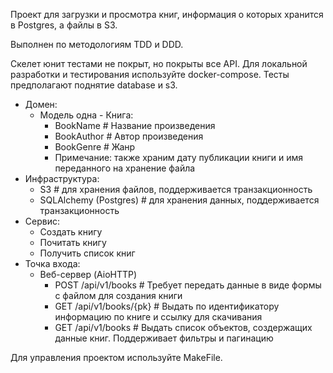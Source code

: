 Проект для загрузки и просмотра книг, информация о которых хранится в Postgres, а файлы в S3.

Выполнен по методологиям TDD и DDD.

Скелет юнит тестами не покрыт, но покрыты все API.
Для локальной разработки и тестирования используйте docker-compose. Тесты предполагают поднятие database и s3.

- Домен:
  - Модель одна - Книга:
    - BookName  # Название произведения
    - BookAuthor  # Автор произведения
    - BookGenre  # Жанр
    - Примечание: также храним дату публикации книги и имя переданного на хранение файла
- Инфраструктура:
  - S3 # для хранения файлов, поддерживается транзакционность
  - SQLAlchemy (Postgres) # для хранения данных, поддерживается транзакционность
- Сервис:
  - Создать книгу
  - Почитать книгу
  - Получить список книг
- Точка входа:
  - Веб-сервер (AioHTTP)
    - POST /api/v1/books # Требует передать данные в виде формы с файлом для создания книги
    - GET /api/v1/books/{pk} # Выдать по идентификатору информацию по книге и ссылку для скачивания 
    - GET /api/v1/books # Выдать список объектов, создержащих данные книг. Поддерживает фильтры и пагинацию

Для управления проектом используйте MakeFile.
